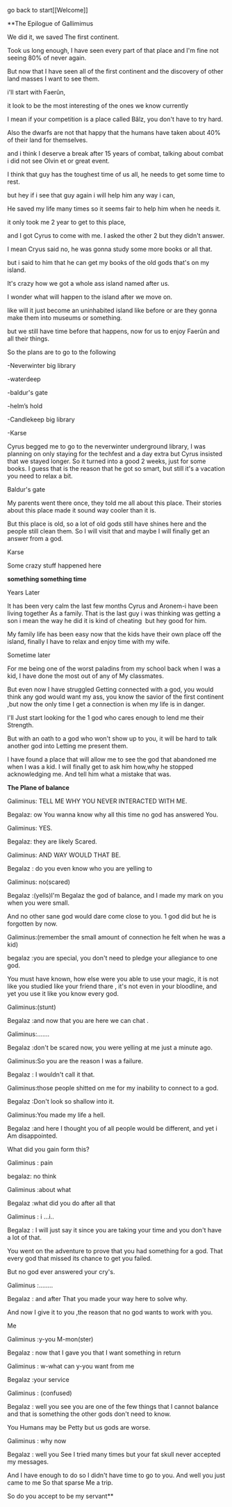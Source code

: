 go back to start[[Welcome]]

**The Epilogue of Gallimimus

  

We did it, we saved The first continent.

Took us long enough, I have seen every part of that place and I'm fine not seeing 80% of never again.

But now that I have seen all of the first continent and the discovery of other land masses I want to see them.

  

i'll start with Faerûn,

it look to be the most interesting of the ones we know currently

I mean if your competition is a place called Bâlz, you don't have to try hard.

Also the dwarfs are not that happy that the humans have taken about 40% of their land for themselves.

and i think I deserve a break after 15 years of combat, talking about combat i did not see Olvin et or great event.

I think that guy has the toughest time of us all, he needs to get some time to rest.

but hey if i see that guy again i will help him any way i can,

He saved my life many times so it seems fair to help him when he needs it.

  
  

it only took me 2 year to get to this place,

and I got Cyrus to come with me. I asked the other 2 but they didn't answer.

I mean Cryus said no, he was gonna study some more books or all that.

but i said to him that he can get my books of the old gods that's on my island.

It's crazy how we got a whole ass island named after us.

I wonder what will happen to the island after we move on.

like will it just become an uninhabited island like before or are they gonna make them into museums or something.

but we still have time before that happens, now for us to enjoy Faerûn and all their things.

  

So the plans are to go to the following 

-Neverwinter big library

-waterdeep

-baldur's gate

-helm’s hold

-Candlekeep big library

-Karse

  

Cyrus begged me to go to the neverwinter underground library, I was planning on only staying for the techfest and a day extra but Cyrus insisted that we stayed longer. So it turned into a good 2 weeks, just for some books. I guess that is the reason that he got so smart, but still it's a vacation you need to relax a bit.

  

Baldur's gate 

My parents went there once, they told me all about this place. Their stories about this place made it sound way cooler than it is.

But this place is old, so a lot of old gods still have shines here and the people still clean them. So I will visit that and maybe I will finally get an answer from a god.

  

Karse

Some crazy stuff happened here

**something something time**

  
  

Years Later 

  

It has been very calm the last few months Cyrus and Aronem-i have been living together As a family. That is the last guy i was thinking was getting a son i mean the way he did it is kind of cheating  but hey good for him.

My family life has been easy now that the kids have their own place off the island, finally I have to relax and enjoy time with my wife. 

  

Sometime later 

For me being one of the worst paladins from my school back when I was a kid, I have done the most out of any of My classmates.

But even now I have struggled Getting connected with a god, you would think any god would want my ass, you know the savior of the first continent ,but now the only time I get a connection is when my life is in danger. 

  

I'll Just start looking for the 1 god who cares enough to lend me their Strength.

But with an oath to a god who won't show up to you, it will be hard to talk another god into Letting me present them.

  

I have found a place that will allow me to see the god that abandoned me when I was a kid. I will finally get to ask him how,why he stopped acknowledging me. And tell him what a mistake that was.

  
  

**The Plane of balance**

  

Galiminus: TELL ME WHY YOU NEVER INTERACTED WITH ME.

Begalaz: ow You wanna know why all this time no god has answered You.

Galiminus: YES.

Begalaz: they are likely Scared.

Galiminus: AND WAY WOULD THAT BE.

Begalaz : do you even know who you are yelling to

Galiminus: no(scared)

Begalaz :(yells)I'm Begalaz the god of balance, and I made my mark on you when you were small.

And no other sane god would dare come close to you. 1 god did but he is forgotten by now.

Galiminus:(remember the small amount of connection he felt when he was a kid)

begalaz :you are special, you don't need to pledge your allegiance to one god.

You must have known, how else were you able to use your magic, it is not like you studied like your friend thare , it's not even in your bloodline, and yet you use it like you know every god.

Galiminus:(stunt)

Begalaz :and now that you are here we can chat .

Galiminus:.……

Begalaz :don't be scared now, you were yelling at me just a minute ago. 

Galiminus:So you are the reason I was a failure.

Begalaz : I wouldn't call it that.

Galiminus:those people shitted on me for my inability to connect to a god.

Begalaz :Don't look so shallow into it.

Galiminus:You made my life a hell.

Begalaz :and here I thought you of all people would be different, and yet i Am disappointed.

What did you gain form this?

Galiminus : pain

begalaz: no think 

Galiminus :about what

Begalaz :what did you do after all that

Galiminus : i …i..

Begalaz : I will just say it since you are taking your time and you don't have a lot of that.

You went on the adventure to prove that you had something for a god. That every god that missed its chance to get you failed.

But no god ever answered your cry's.

Galiminus :........

Begalaz : and after That you made your way here to solve why.

And now I give it to you ,the reason that no god wants to work with you.

Me

Galiminus :y-you M-mon(ster)

Begalaz : now that I gave you that I want something in return 

Galiminus : w-what can y-you want from me

Begalaz :your service

Galiminus : (confused)

Begalaz : well you see you are one of the few things that I cannot balance and that is something the other gods don't need to know.

You Humans may be Petty but us gods are worse.

Galiminus : why now

Begalaz : well you See I tried many times but your fat skull never accepted my messages.

And I have enough to do so I didn't have time to go to you. And well you just came to me So that sparse Me a trip.

So do you accept to be my servant**